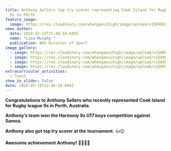 ```yaml
---
title: Anthony Sellers top try scorer representing Cook Island for Rugby league
  9s in Perth
feature_image:
  image: https://res.cloudinary.com/whanganuihigh/image/upload/v1589928423/News/Anthony_Sellers_U17_Harmony_9s_in_Perth._Dec_2019.jpg
news_author:
  date: 2019-12-15T21:46:18.649Z
  name: "Lisa Murphy "
  publication: WHS Director of Sport
image_gallery:
  - image: https://res.cloudinary.com/whanganuihigh/image/upload/v1589928606/News/2.Anthony_Sellers_U17_Harmony_9s_in_Perth._Dec_2019.jpg
  - image: https://res.cloudinary.com/whanganuihigh/image/upload/v1589928621/News/3.Anthony_Sellers_U17_Harmony_9s_in_Perth._Dec_2019.jpg
  - image: https://res.cloudinary.com/whanganuihigh/image/upload/v1589928635/News/4.Anthony_Sellers_U17_Harmony_9s_in_Perth._Dec_2019.jpg
  - image: https://res.cloudinary.com/whanganuihigh/image/upload/v1589928649/News/5.Team_photo.Anthony_Sellers_U17_Harmony_9s_in_Perth._Dec_2019.jpg
extracurricular_activities:
  - Touch
show_in_slider: false
date: 2020-05-19T22:46:18.694Z
---
```

**Congratulations to Anthony Sellers who recently represented Cook Island for Rugby league 9s in Perth, Australia.** 

**Anthony’s team won the Harmony 9s U17 boys competition against Samoa.** 

**Anthony also got top try scorer at the tournament.** 👍😉

**Awesome achievement Anthony!** 💚💛💚💛
